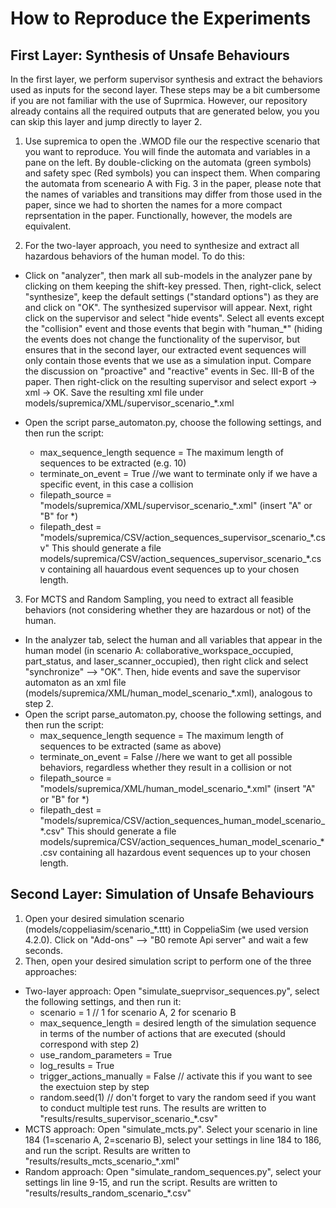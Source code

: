 # How to Reproduce the Experiments

## First Layer: Synthesis of Unsafe Behaviours
In the first layer, we perform supervisor synthesis and extract the behaviors used as inputs for the second layer. These steps may be a bit cumbersome if you are not familiar with the use of Suprmica. However, our repository already contains all the required outputs that are generated below, you you can skip this layer and jump directly to layer 2.

1. Use supremica to open the .WMOD file our the respective scenario that you want to reproduce. You will finde the automata and variables in a pane on the left.
By double-clicking on the automata (green symbols) and safety spec (Red symbols) you can inspect them. When comparing the automata from sceneario A with Fig. 3 in the paper,
please note that the names of variables and transitions may differ from those used in the
paper, since we had to shorten the names for a more compact reprsentation in the paper. Functionally, however, the models are equivalent.

2. For the two-layer approach, you need to synthesize and extract all hazardous behaviors of the human model. To do this:
- Click on "analyzer", then mark all sub-models in the analyzer pane by clicking on them keeping the shift-key pressed. Then, right-click, select "synthesize", keep the default settings ("standard options") as they are and click on "OK". The synthesized supervisor will appear.
Next, right click on the supervisor and select "hide events". Select all events except the "collision" event and those events that begin with "human_\*"
(hiding the events does not change the functionality of the supervisor, but ensures that in the second layer, our extracted event sequences will only contain those events that we use as a simulation input. Compare the discussion on "proactive" and "reactive" events in Sec. III-B of the paper. Then right-click on the resulting supervisor and select export -> xml -> OK. Save the resulting xml file under models/supremica/XML/supervisor_scenario_\*.xml
  
- Open the script parse_automaton.py, choose the following settings, and then run the script:
    - max_sequence_length sequence = The maximum length of sequences to be extracted (e.g. 10)
    - terminate_on_event = True //we want to terminate only if we have a specific event, in this case a collision
    - filepath_source = "models/supremica/XML/supervisor_scenario_\*.xml" (insert "A" or "B" for \*)
    - filepath_dest = "models/supremica/CSV/action_sequences_supervisor_scenario_\*.csv"
   This should generate a file models/supremica/CSV/action_sequences_supervisor_scenario_\*.csv containing all hauardous event sequences up to your chosen length.
    
3. For MCTS and Random Sampling, you need to extract all feasible behaviors (not considering whether they are hazardous or not) of the human.
  - In the analyzer tab, select the human and all variables that appear in the human model (in scenario A: collaborative_workspace_occupied, part_status, and laser_scanner_occupied), then right click and select "synchronize" --> "OK". Then, hide events and save the supervisor automaton as an xml file (models/supremica/XML/human_model_scenario_\*.xml), analogous to step 2. 
  - Open the script parse_automaton.py, choose the following settings, and then run the script:
    - max_sequence_length sequence = The maximum length of sequences to be extracted (same as above)
    - terminate_on_event = False //here we want to get all possible behaviors, regardless whether they result in a collision or not
    - filepath_source = "models/supremica/XML/human_model_scenario_\*.xml" (insert "A" or "B" for \*)
    - filepath_dest = "models/supremica/CSV/action_sequences_human_model_scenario_\*.csv"
   This should generate a file models/supremica/CSV/action_sequences_human_model_scenario_\*.csv containing all hazardous event sequences up to your chosen length.

## Second Layer: Simulation of Unsafe Behaviours
1. Open your desired simulation scenario (models/coppeliasim/scenario_\*.ttt) in CoppeliaSim (we used version 4.2.0). Click on "Add-ons" --> "B0 remote Api server" and wait a few seconds.
2. Then, open your desired simulation script to perform one of the three approaches:
  - Two-layer approach: Open "simulate_sueprvisor_sequences.py", select the following settings, and then run it:
    - scenario =  1 // 1 for scenario A, 2 for scenario B
    - max_sequence_length = desired length of the simulation sequence in terms of the number of actions that are executed (should correspond with step 2)
    - use_random_parameters = True
    - log_results = True
    - trigger_actions_manually = False // activate this if you want to see the exectuion step by step
    - random.seed(1) // don't forget to vary the random seed if you want to conduct multiple test runs.
    The results are written to "results/results_supervisor_scenario_\*.csv"
  - MCTS approach: Open "simulate_mcts.py". Select your scenario in line 184 (1=scenario A, 2=scenario B), select your settings in line 184 to 186, and run the script. Results are written to "results/results_mcts_scenario_\*.xml"
  - Random approach: Open "simulate_random_sequences.py", select your settings lin line 9-15, and run the script. Results are written to "results/results_random_scenario_\*.csv"

